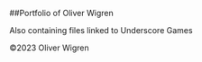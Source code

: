 ##Portfolio of Oliver Wigren

Also containing files linked to Underscore Games

©2023 Oliver Wigren
